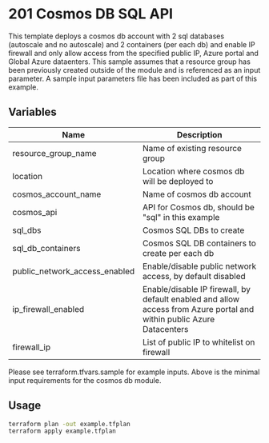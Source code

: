 # 201 Cosmos DB SQL API 
This template deploys a cosmos db account with 2 sql databases (autoscale and no autoscale) and 2 containers (per each db) and enable IP firewall and only allow access from the specified public IP, Azure portal and Global Azure dataenters. This sample assumes that a resource group has been previously created outside of the module and is referenced as an input parameter. A sample input parameters file has been included as part of this example.

## Variables 
| Name | Description |
|-|-|
| resource_group_name | Name of existing resource group |
| location | Location where cosmos db will be deployed to | 
| cosmos_account_name | Name of cosmos db account | 
| cosmos_api | API for Cosmos db, should be "sql" in this example | 
| sql_dbs | Cosmos SQL DBs to create | 
| sql_db_containers | Cosmos SQL DB containers to create per each db | 
| public_network_access_enabled | Enable/disable public network access, by default disabled | 
| ip_firewall_enabled | Enable/disable IP firewall, by default enabled and allow access from Azure portal and within public Azure Datacenters | 
| firewall_ip | List of public IP to whitelist on firewall | 

Please see terraform.tfvars.sample for example inputs. Above is the minimal input requirements for the cosmos db module. 

## Usage
```bash
terraform plan -out example.tfplan
terraform apply example.tfplan
```